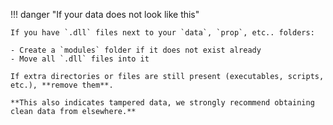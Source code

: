 !!! danger "If your data does not look like this"

	If you have `.dll` files next to your `data`, `prop`, etc.. folders:

	- Create a `modules` folder if it does not exist already
	- Move all `.dll` files into it

	If extra directories or files are still present (executables, scripts, etc.), **remove them**.

	**This also indicates tampered data, we strongly recommend obtaining clean data from elsewhere.**